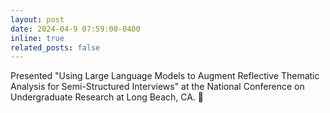```yaml
---
layout: post
date: 2024-04-9 07:59:00-0400
inline: true
related_posts: false
---
```


Presented "Using Large Language Models to Augment Reflective Thematic Analysis for Semi-Structured Interviews" at the National Conference on Undergraduate Research at Long Beach, CA. :palm_tree:
